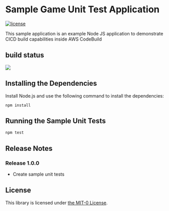 # Sample Game Unit Test Application
[![license](https://img.shields.io/badge/license-MIT-green)](https://github.com/scttzth/node-js-game-app-unit-tests/blob/main/LICENSE)


This sample application is an example Node JS application to demonstrate CICD build capabilities inside AWS CodeBuild

## build status
![](https://codebuild.ap-northeast-1.amazonaws.com/badges?uuid=eyJlbmNyeXB0ZWREYXRhIjoiZHpTdGlsdzB0NDJBVVlDaWRNYndBM1hSa1V4L0lkWlNOTnE0MzFValNXd0Rmd2VVcmVPOElHdVhFQjYzTkI2WUlVdHFMRTNYdlcvY0o2WEFvQUxZYUNzPSIsIml2UGFyYW1ldGVyU3BlYyI6Inp1cGQyV1JqZktjaDcyTUciLCJtYXRlcmlhbFNldFNlcmlhbCI6MX0%3D&branch=main)

## Installing the Dependencies

Install Node.js and use the following command to install the dependencies:

```
npm install
```

## Running the Sample Unit Tests

```
npm test
```

## Release Notes
### Release 1.0.0

* Create sample unit tests

## License

This library is licensed under [the MIT-0 License](https://github.com/aws/mit-0).